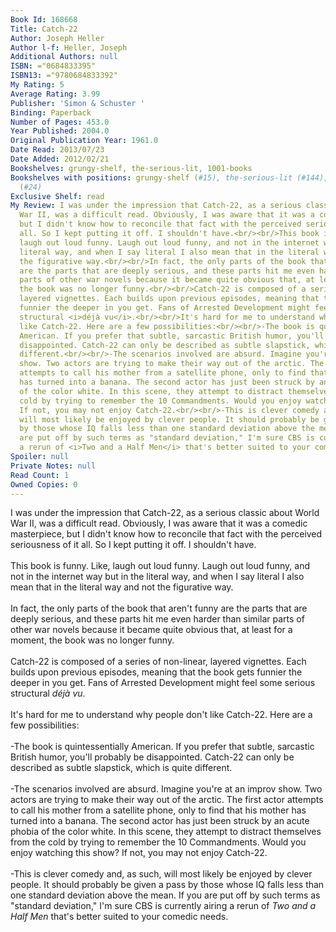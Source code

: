 ```yaml
---
Book Id: 168668
Title: Catch-22
Author: Joseph Heller
Author l-f: Heller, Joseph
Additional Authors: null
ISBN: ="0684833395"
ISBN13: ="9780684833392"
My Rating: 5
Average Rating: 3.99
Publisher: 'Simon & Schuster '
Binding: Paperback
Number of Pages: 453.0
Year Published: 2004.0
Original Publication Year: 1961.0
Date Read: 2013/07/23
Date Added: 2012/02/21
Bookshelves: grungy-shelf, the-serious-lit, 1001-books
Bookshelves with positions: grungy-shelf (#15), the-serious-lit (#144), 1001-books
  (#24)
Exclusive Shelf: read
My Review: I was under the impression that Catch-22, as a serious classic about World
  War II, was a difficult read. Obviously, I was aware that it was a comedic masterpiece,
  but I didn't know how to reconcile that fact with the perceived seriousness of it
  all. So I kept putting it off. I shouldn't have.<br/><br/>This book is funny. Like,
  laugh out loud funny. Laugh out loud funny, and not in the internet way but in the
  literal way, and when I say literal I also mean that in the literal way and not
  the figurative way.<br/><br/>In fact, the only parts of the book that aren't funny
  are the parts that are deeply serious, and these parts hit me even harder than similar
  parts of other war novels because it became quite obvious that, at least for a moment,
  the book was no longer funny.<br/><br/>Catch-22 is composed of a series of non-linear,
  layered vignettes. Each builds upon previous episodes, meaning that the book gets
  funnier the deeper in you get. Fans of Arrested Development might feel some serious
  structural <i>déjà vu</i>.<br/><br/>It's hard for me to understand why people don't
  like Catch-22. Here are a few possibilities:<br/><br/>-The book is quintessentially
  American. If you prefer that subtle, sarcastic British humor, you'll probably be
  disappointed. Catch-22 can only be described as subtle slapstick, which is quite
  different.<br/><br/>-The scenarios involved are absurd. Imagine you're at an improv
  show. Two actors are trying to make their way out of the arctic. The first actor
  attempts to call his mother from a satellite phone, only to find that his mother
  has turned into a banana. The second actor has just been struck by an acute phobia
  of the color white. In this scene, they attempt to distract themselves from the
  cold by trying to remember the 10 Commandments. Would you enjoy watching this show?
  If not, you may not enjoy Catch-22.<br/><br/>-This is clever comedy and, as such,
  will most likely be enjoyed by clever people. It should probably be given a pass
  by those whose IQ falls less than one standard deviation above the mean. If you
  are put off by such terms as "standard deviation," I'm sure CBS is currently airing
  a rerun of <i>Two and a Half Men</i> that's better suited to your comedic needs.
Spoiler: null
Private Notes: null
Read Count: 1
Owned Copies: 0
---
```


I was under the impression that Catch-22, as a serious classic about World War II, was a difficult read. Obviously, I was aware that it was a comedic masterpiece, but I didn't know how to reconcile that fact with the perceived seriousness of it all. So I kept putting it off. I shouldn't have.<br/><br/>This book is funny. Like, laugh out loud funny. Laugh out loud funny, and not in the internet way but in the literal way, and when I say literal I also mean that in the literal way and not the figurative way.<br/><br/>In fact, the only parts of the book that aren't funny are the parts that are deeply serious, and these parts hit me even harder than similar parts of other war novels because it became quite obvious that, at least for a moment, the book was no longer funny.<br/><br/>Catch-22 is composed of a series of non-linear, layered vignettes. Each builds upon previous episodes, meaning that the book gets funnier the deeper in you get. Fans of Arrested Development might feel some serious structural <i>déjà vu</i>.<br/><br/>It's hard for me to understand why people don't like Catch-22. Here are a few possibilities:<br/><br/>-The book is quintessentially American. If you prefer that subtle, sarcastic British humor, you'll probably be disappointed. Catch-22 can only be described as subtle slapstick, which is quite different.<br/><br/>-The scenarios involved are absurd. Imagine you're at an improv show. Two actors are trying to make their way out of the arctic. The first actor attempts to call his mother from a satellite phone, only to find that his mother has turned into a banana. The second actor has just been struck by an acute phobia of the color white. In this scene, they attempt to distract themselves from the cold by trying to remember the 10 Commandments. Would you enjoy watching this show? If not, you may not enjoy Catch-22.<br/><br/>-This is clever comedy and, as such, will most likely be enjoyed by clever people. It should probably be given a pass by those whose IQ falls less than one standard deviation above the mean. If you are put off by such terms as "standard deviation," I'm sure CBS is currently airing a rerun of <i>Two and a Half Men</i> that's better suited to your comedic needs.
